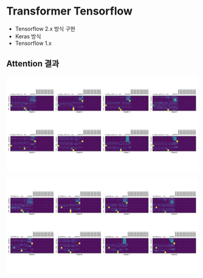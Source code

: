 # Transformer Tensorflow 
- Tensorflow 2.x 방식 구현
- Keras 방식
- Tensorflow 1.x

## Attention 결과
![transformer-attention-february](./transformer-attention-february.png)

![transformer-attention-august](./transformer-attention-august.png)